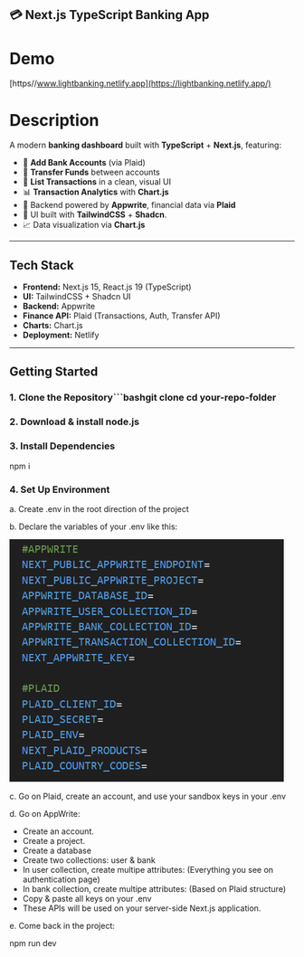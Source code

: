 ## 💳 Next.js TypeScript Banking App

# Demo
[https//www.lightbanking.netlify.app](https://lightbanking.netlify.app/)

# Description
A modern **banking dashboard** built with **TypeScript** + **Next.js**, featuring:

- 🏦 **Add Bank Accounts** (via Plaid)
- 💸 **Transfer Funds** between accounts
- 📜 **List Transactions** in a clean, visual UI
- 📊 **Transaction Analytics** with **Chart.js**
- 🔗 Backend powered by **Appwrite**, financial data via **Plaid**  
- 🎨 UI built with **TailwindCSS** + **Shadcn**.
- 📈 Data visualization via **Chart.js**

---
## Tech Stack
- **Frontend:** Next.js 15, React.js 19 (TypeScript)
- **UI:** TailwindCSS + Shadcn UI
- **Backend:** Appwrite
- **Finance API:** Plaid (Transactions, Auth, Transfer API)
- **Charts:** Chart.js
- **Deployment:** Netlify
---
## Getting Started

### 1. Clone the Repository```bashgit clone <your-repo-url>cd your-repo-folder

### 2. Download & install node.js

### 3. Install Dependencies
npm i

### 4. Set Up Environment

a. Create .env in the root direction of the project

b. Declare the variables of your .env like this:

![alt text](./assets/readme/env.PNG)

c. Go on Plaid, create an account, and use your sandbox keys in your .env

d. Go on AppWrite:
- Create an account.
- Create a project.
- Create a database
- Create two collections: user & bank
- In user collection, create multipe attributes: (Everything you see on authentication page)
- In bank collection, create multipe attributes: (Based on Plaid structure)
- Copy & paste all keys on your .env
- These APIs will be used on your server-side Next.js application.

e. Come back in the project:

npm run dev




